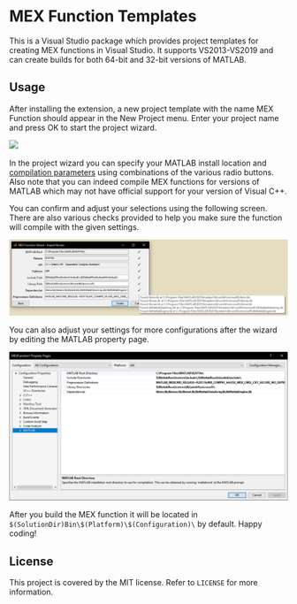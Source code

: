 # MEX Function Templates
This is a Visual Studio package which provides project templates for creating MEX functions in Visual Studio. It supports VS2013-VS2019 and can create builds for both 64-bit and 32-bit versions of MATLAB.

## Usage
After installing the extension, a new project template with the name MEX Function should appear in the New Project menu. Enter your project name and press OK to start the project wizard.

![](Common/sample.gif)

In the project wizard you can specify your MATLAB install location and [compilation parameters](https://www.mathworks.com/help/matlab/ref/mex.html) using combinations of the various radio buttons. Also note that you can indeed compile MEX functions for versions of MATLAB which may not have official support for your version of Visual C++.

You can confirm and adjust your selections using the following screen. There are also various checks provided to help you make sure the function will compile with the given settings.

![](Common/import_review.png)

You can also adjust your settings for more configurations after the wizard by editing the MATLAB property page.

![](Common/prop_page.png)

After you build the MEX function it will be located in `$(SolutionDir)Bin\$(Platform)\$(Configuration)\` by default. Happy coding!

## License
This project is covered by the MIT license. Refer to `LICENSE` for more information.